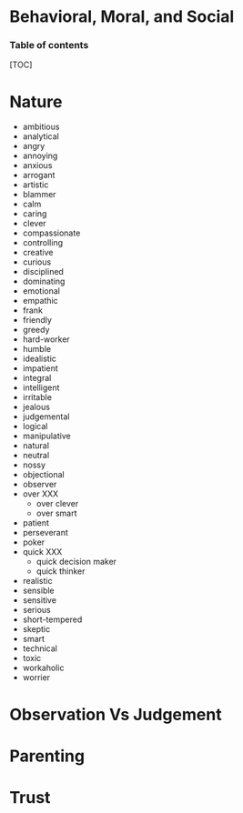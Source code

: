 <h1> Behavioral, Moral, and Social </h1>

<h3> Table of contents </h3>

[TOC]

# Nature

- ambitious
- analytical
- angry
- annoying
- anxious
- arrogant
- artistic
- blammer
- calm
- caring
- clever
- compassionate
- controlling
- creative
- curious
- disciplined
- dominating
- emotional
- empathic
- frank
- friendly
- greedy
- hard-worker
- humble
- idealistic
- impatient
- integral
- intelligent
- irritable
- jealous
- judgemental
- logical
- manipulative
- natural
- neutral
- nossy
- objectional
- observer
- over XXX
    - over clever
    - over smart
- patient
- perseverant
- poker
- quick XXX
    - quick decision maker
    - quick thinker
- realistic
- sensible
- sensitive
- serious
- short-tempered
- skeptic
- smart
- technical
- toxic
- workaholic
- worrier

# Observation Vs Judgement

# Parenting

# Trust
